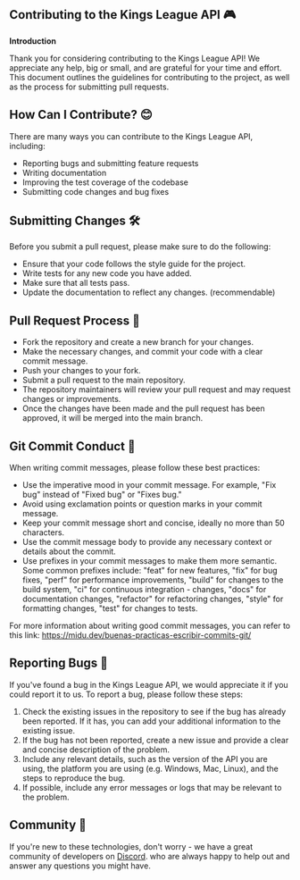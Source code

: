 ## Contributing to the Kings League API 🎮

**Introduction**

Thank you for considering contributing to the Kings League API! We appreciate any help, big or small, and are grateful for your time and effort. This document outlines the guidelines for contributing to the project, as well as the process for submitting pull requests.

## How Can I Contribute? 😊

There are many ways you can contribute to the Kings League API, including:

- Reporting bugs and submitting feature requests
- Writing documentation
- Improving the test coverage of the codebase
- Submitting code changes and bug fixes

## Submitting Changes 🛠

Before you submit a pull request, please make sure to do the following:

- Ensure that your code follows the style guide for the project.
- Write tests for any new code you have added.
- Make sure that all tests pass.
- Update the documentation to reflect any changes. (recommendable)

## Pull Request Process 🚀

- Fork the repository and create a new branch for your changes.
- Make the necessary changes, and commit your code with a clear commit message.
- Push your changes to your fork.
- Submit a pull request to the main repository.
- The repository maintainers will review your pull request and may request changes or improvements.
- Once the changes have been made and the pull request has been approved, it will be merged into the main branch.

## Git Commit Conduct 📝

When writing commit messages, please follow these best practices:

- Use the imperative mood in your commit message. For example, "Fix bug" instead of "Fixed bug" or "Fixes bug."
- Avoid using exclamation points or question marks in your commit message.
- Keep your commit message short and concise, ideally no more than 50 characters.
- Use the commit message body to provide any necessary context or details about the commit.
- Use prefixes in your commit messages to make them more semantic.
  Some common prefixes include:
  "feat" for new features,
  "fix" for bug fixes,
  "perf" for performance improvements,
  "build" for changes to the build system,
  "ci" for continuous integration - changes,
  "docs" for documentation changes,
  "refactor" for refactoring changes,
  "style" for formatting changes,
  "test" for changes to tests.

For more information about writing good commit messages,
you can refer to this link: https://midu.dev/buenas-practicas-escribir-commits-git/

## Reporting Bugs 🐛

If you've found a bug in the Kings League API, we would appreciate it if you could report it to us. To report a bug, please follow these steps:

1. Check the existing issues in the repository to see if the bug has already been reported. If it has, you can add your additional information to the existing issue.
2. If the bug has not been reported, create a new issue and provide a clear and concise description of the problem.
3. Include any relevant details, such as the version of the API you are using, the platform you are using (e.g. Windows, Mac, Linux), and the steps to reproduce the bug.
4. If possible, include any error messages or logs that may be relevant to the problem.

## Community 🐾

If you're new to these technologies, don't worry - we have a great community of developers on [Discord](https://discord.gg/midudev/ 'Discord'). who are always happy to help out and answer any questions you might have.
